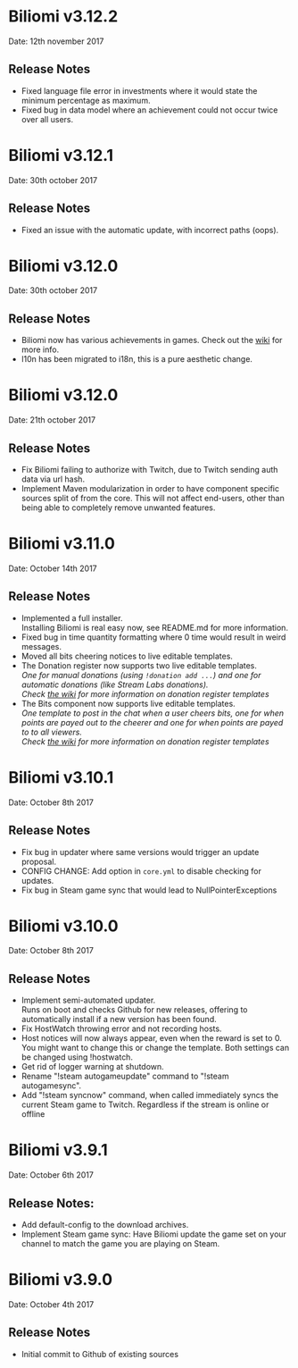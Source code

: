# Biliomi v3.12.2
Date: 12th november 2017

## Release Notes
* Fixed language file error in investments where it would state the minimum percentage as maximum.
* Fixed bug in data model where an achievement could not occur twice over all users.

# Biliomi v3.12.1
Date: 30th october 2017

## Release Notes
* Fixed an issue with the automatic update, with incorrect paths (oops).

# Biliomi v3.12.0
Date: 30th october 2017

## Release Notes
* Biliomi now has various achievements in games. Check out the [wiki](https://github.com/Juraji/Biliomi/wiki/Achievements) for more info.
* l10n has been migrated to i18n, this is a pure aesthetic change.

# Biliomi v3.12.0
Date: 21th october 2017

## Release Notes
* Fix Biliomi failing to authorize with Twitch, due to Twitch sending auth data via url hash.
* Implement Maven modularization in order to have component specific sources split of from the core.
This will not affect end-users, other than being able to completely remove unwanted features.

# Biliomi v3.11.0
Date: October 14th 2017

## Release Notes
* Implemented a full installer.<br>
Installing Biliomi is real easy now, see README.md for more information.
* Fixed bug in time quantity formatting where 0 time would result in weird messages.
* Moved all bits cheering notices to live editable templates.
* The Donation register now supports two live editable templates.<br>
*One for manual donations (using `!donation add ...`) and one for automatic donations (like Stream Labs donations).*<br>
*Check [the wiki](https://github.com/Juraji/Biliomi/wiki/Donations) for more information on donation register templates*
* The Bits component now supports live editable templates.<br>
*One template to post in the chat when a user cheers bits, one for when points are payed out to the cheerer and one for when points are payed to to all viewers.*<br>
*Check [the wiki](https://github.com/Juraji/Biliomi/wiki/Bits) for more information on donation register templates*

# Biliomi v3.10.1
Date: October 8th 2017

## Release Notes
* Fix bug in updater where same versions would trigger an update proposal.
* CONFIG CHANGE: Add option in `core.yml` to disable checking for updates.
* Fix bug in Steam game sync that would lead to NullPointerExceptions

# Biliomi v3.10.0
Date: October 8th 2017

## Release Notes
* Implement semi-automated updater.<br>
Runs on boot and checks Github for new releases,
offering to automatically install if a new version has been found.
* Fix HostWatch throwing error and not recording hosts.
* Host notices will now always appear, even when the reward is set to 0.<br>
You might want to change this or change the template. Both settings can be changed using !hostwatch.
* Get rid of logger warning at shutdown.
* Rename "!steam autogameupdate" command to "!steam autogamesync".
* Add "!steam syncnow" command, when called immediately syncs the current Steam game to Twitch.
Regardless if the stream is online or offline

# Biliomi v3.9.1
Date: October 6th 2017

## Release Notes:
* Add default-config to the download archives.
* Implement Steam game sync: Have Biliomi update the game set on your channel to match the game you are playing on Steam.

# Biliomi v3.9.0
Date: October 4th 2017

## Release Notes
* Initial commit to Github of existing sources